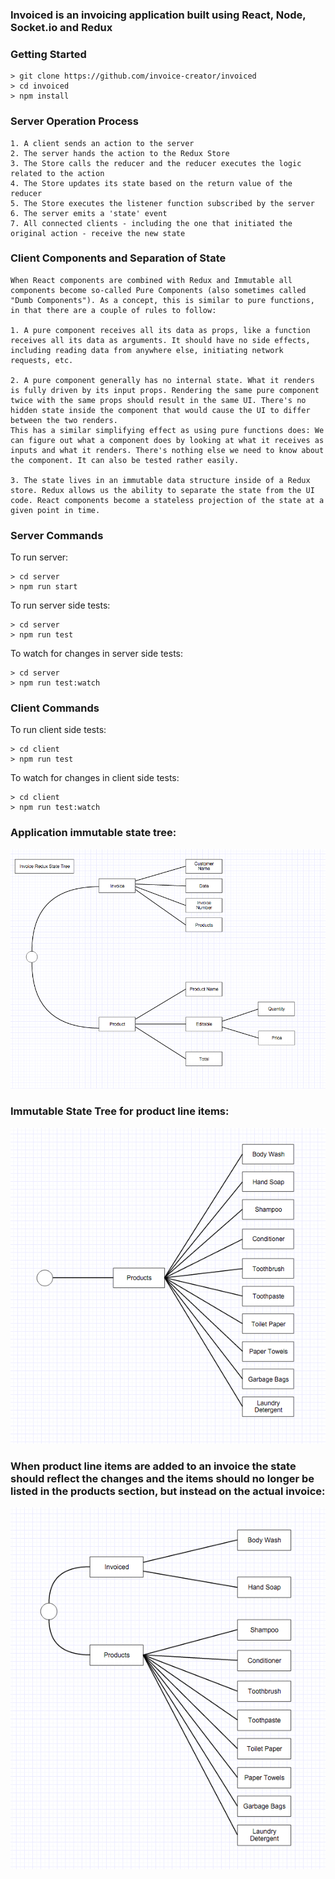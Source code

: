 ### Invoiced is an invoicing application built using React, Node, Socket.io and Redux ###

### Getting Started ###

```
> git clone https://github.com/invoice-creator/invoiced
> cd invoiced
> npm install

```

### Server Operation Process ###

```
1. A client sends an action to the server
2. The server hands the action to the Redux Store
3. The Store calls the reducer and the reducer executes the logic related to the action
4. The Store updates its state based on the return value of the reducer
5. The Store executes the listener function subscribed by the server
6. The server emits a 'state' event
7. All connected clients - including the one that initiated the original action - receive the new state

```

### Client Components and Separation of State ###

```
When React components are combined with Redux and Immutable all components become so-called Pure Components (also sometimes called "Dumb Components"). As a concept, this is similar to pure functions, in that there are a couple of rules to follow:

1. A pure component receives all its data as props, like a function receives all its data as arguments. It should have no side effects, including reading data from anywhere else, initiating network requests, etc.

2. A pure component generally has no internal state. What it renders is fully driven by its input props. Rendering the same pure component twice with the same props should result in the same UI. There's no hidden state inside the component that would cause the UI to differ between the two renders.
This has a similar simplifying effect as using pure functions does: We can figure out what a component does by looking at what it receives as inputs and what it renders. There's nothing else we need to know about the component. It can also be tested rather easily.

3. The state lives in an immutable data structure inside of a Redux store. Redux allows us the ability to separate the state from the UI code. React components become a stateless projection of the state at a given point in time.

```

### Server Commands ###

To run server:

```
> cd server
> npm run start

```

To run server side tests:

```
> cd server
> npm run test

```

To watch for changes in server side tests:

```
> cd server 
> npm run test:watch

```

### Client Commands ###

To run client side tests:

```
> cd client
> npm run test

```

To watch for changes in client side tests:

```
> cd client 
> npm run test:watch

```

### Application immutable state tree: ###

![alt tag](assets/invoice-redux-state-tree.png)

### Immutable State Tree for product line items: ###

![alt tag](assets/product-line-items.png)

### When product line items are added to an invoice the state should reflect the changes and the items should no longer be listed in the products section, but instead on the actual invoice: ###

![alt tag](assets/invoiced-products.png)


